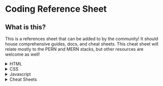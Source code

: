 # Coding Reference Sheet
## What is this?
This is a references sheet that can be added to by the community! It should house comprehensive guides, docs, and cheat sheets. This cheat sheet will relate mostly to the PERN and MERN stacks, but other resources are welcome as well!

<details>
<summary>HTML</summary>
<br>
  <li>
    <a href="https://itwebtutorials.mga.edu/html/chp2/document-structure.aspx" target="_blank">
      Document Structure
    </a>
  </li>
  <li>
    <a href="https://itwebtutorials.mga.edu/html/chp2/headings.aspx" target="_blank">
      Headings
    </a>
  </li>
  <li>
    <a href="https://itwebtutorials.mga.edu/html/chp2/list-structures.aspx" target="_blank">
      Lists
    </a>
  </li>
  <li>
    <a href="https://itwebtutorials.mga.edu/html/chp3/spans-divisions.aspx" target="_blank">
      Div vs Span
    </a>
  </li>
</details>

<details>
<summary>CSS</summary>
<br>
  <li><a href="https://flexbox.malven.co/" target="_blank">Flexbox</a></li>
</details>

<details>
<summary>Javascript</summary>
<br>
    <details>
      <summary>React</summary>
      <br>
      
      <li>
        <a href="https://reactrouter.com/docs/en/v6/getting-started/overview" target="_blank">
          React-Router
        </a>
      </li>
      
      <li>
        <a href="https://reactjs.org/docs/lists-and-keys.html" target="_blank">
          .map
        </a>
      </li>
      
      <li>
        <a href="https://www.robinwieruch.de/react-folder-structure/" target="_blank">
          Folder Structure
        </a>
      </li>
      
  </details>
    <details>
      <summary>ES6 Javascript</summary>
      <br>
      
      <li>
        <a href="https://www.tutorialspoint.com/javascript/javascript_builtin_functions.htm" target="_blank">
          Built-in Functions
        </a>
      </li>
      
    </details>
  </details>
</details>

<details>
      <summary>Cheat Sheets</summary>
      <br>
      
      <li>
        <a href="https://overapi.com/html" target="_blank">
          HTML
        </a>
      </li>
  
       <li>
        <a href="https://overapi.com/css" target="_blank">
          CSS
        </a>
      </li>
  
       <li>
        <a href="https://overapi.com/javascript" target="_blank">
          Javascript
        </a>
      </li>
  
       <li>
        <a href="https://overapi.com/mysql" target="_blank">
          SQL
        </a>
      </li>
  
       <li>
        <a href="https://devhints.io/react" target="_blank">
          React
        </a>
      </li>
  
       <li>
        <a href="https://overapi.com/nodejs" target="_blank">
          Node.js
        </a>
      </li>
      
    </details>


